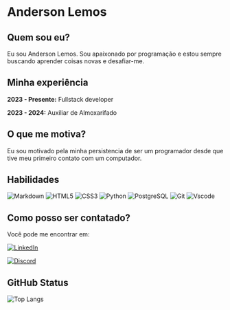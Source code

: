 # Anderson Lemos
## Quem sou eu?
Eu sou Anderson Lemos. Sou apaixonado por programação e estou sempre buscando aprender coisas novas e desafiar-me.
## Minha experiência
**2023 - Presente:** Fullstack developer

**2023 - 2024:** Auxiliar de Almoxarifado
## O que me motiva?
Eu sou motivado pela minha persistencia de ser um programador desde que tive meu primeiro contato com um computador.

## Habilidades
![Markdown](https://img.shields.io/badge/Markdown-000?style=for-the-badge&logo=markdown)
![HTML5](https://img.shields.io/badge/HTML5-E34F26?style=for-the-badge&logo=html5&logoColor=white)
![CSS3](https://img.shields.io/badge/CSS3-1572B6?style=for-the-badge&logo=css3&logoColor=white)
![Python](https://img.shields.io/badge/python-3670A0?style=for-the-badge&logo=python&logoColor=ffdd54)
![PostgreSQL](https://img.shields.io/badge/PostgreSQL-000?style=for-the-badge&logo=postgresql)
![Git](https://img.shields.io/badge/GIT-E44C30?style=for-the-badge&logo=git&logoColor=white)
![Vscode](https://img.shields.io/badge/Vscode-007ACC?style=for-the-badge&logo=visual-studio-code&logoColor=white)


## Como posso ser contatado?
Você pode me encontrar em:

[![LinkedIn](https://img.shields.io/badge/LinkedIn-0077B5?style=for-the-badge&logo=linkedin&logoColor=white)](https://www.linkedin.com/in/andersonlemos199416/)

[![Discord](https://img.shields.io/badge/Discord-7289DA?style=for-the-badge&logo=discord&logoColor=white)](https://discord.com/channels/@andersonlmos/)

## GitHub Status
![Top Langs](https://github-readme-stats-git-masterrstaa-rickstaa.vercel.app/api/top-langs/?username=Andersonlmos&layout=compact&bg_color=000&border_color=30A3DC&title_color=E94D5F&text_color=FFF)
